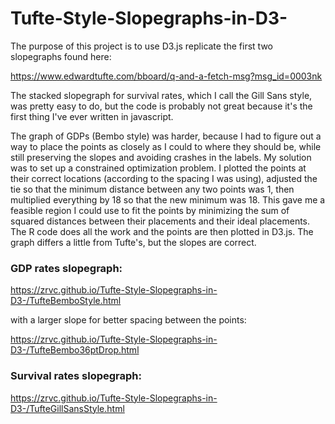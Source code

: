 # Tufte-Style-Slopegraphs-in-D3-

The purpose of this project is to use D3.js replicate the first two slopegraphs found here:

https://www.edwardtufte.com/bboard/q-and-a-fetch-msg?msg_id=0003nk

The stacked slopegraph for survival rates, which I call the Gill Sans style, was pretty easy to do, but the code is probably not great because it's the first thing I've ever written in javascript.

The graph of GDPs (Bembo style) was harder, because I had to figure out a way to place the points as closely as I could to where they should be, while still preserving the slopes and avoiding crashes in the labels.  My solution was to set up a constrained optimization problem.  I plotted the points at their correct locations (according to the spacing I was using), adjusted the tie so that the minimum distance between any two points was 1, then multiplied everything by 18 so that the new minimum was 18.  This gave me a feasible region I could use to fit the points by minimizing the sum of squared distances between their placements and their ideal placements.  The R code does all the work and the points are then plotted in D3.js.  The graph differs a little from Tufte's, but the slopes are correct. 

### GDP rates slopegraph:

https://zrvc.github.io/Tufte-Style-Slopegraphs-in-D3-/TufteBemboStyle.html

with a larger slope for better spacing between the points:

https://zrvc.github.io/Tufte-Style-Slopegraphs-in-D3-/TufteBembo36ptDrop.html


### Survival rates slopegraph:

https://zrvc.github.io/Tufte-Style-Slopegraphs-in-D3-/TufteGillSansStyle.html
